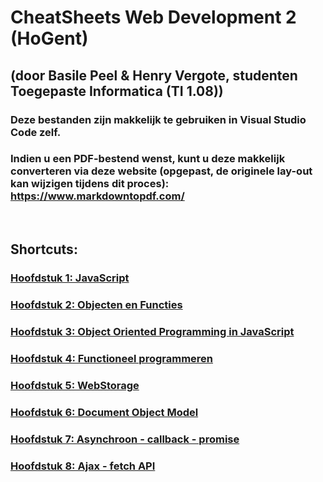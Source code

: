 # CheatSheets Web Development 2 (HoGent) 
## (door Basile Peel & Henry Vergote, studenten Toegepaste Informatica (TI 1.08))
### Deze bestanden zijn makkelijk te gebruiken in Visual Studio Code zelf. 
### Indien u een PDF-bestend wenst, kunt u deze makkelijk converteren via deze website (opgepast, de originele lay-out kan wijzigen tijdens dit proces): https://www.markdowntopdf.com/
<br>

## Shortcuts:
### [Hoofdstuk 1: JavaScript](Hoofdstuk_1.md)
### [Hoofdstuk 2: Objecten en Functies](Hoofdstuk_2.md)
### [Hoofdstuk 3: Object Oriented Programming in JavaScript](Hoofdstuk_3.md)
### [Hoofdstuk 4: Functioneel programmeren](Hoofdstuk_4.md)
### [Hoofdstuk 5: WebStorage](Hoofdstuk_5.md)
### [Hoofdstuk 6: Document Object Model](Hoofdstuk_6.md)
### [Hoofdstuk 7: Asynchroon - callback - promise](Hoofdstuk_7.md)
### [Hoofdstuk 8: Ajax - fetch API](Hoofdstuk_8.md)
